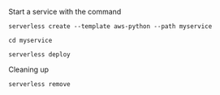 Start a service with the command

`serverless create --template aws-python --path myservice`

`cd myservice`

`serverless deploy`

Cleaning up

`serverless remove`
